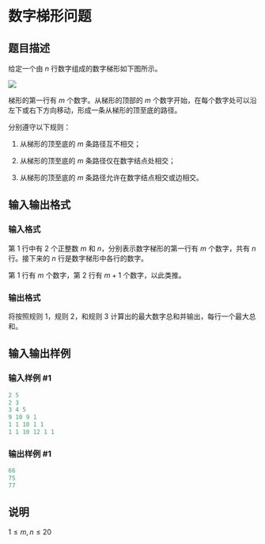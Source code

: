 # 数字梯形问题

## 题目描述

给定一个由 $n$ 行数字组成的数字梯形如下图所示。

![](https://cdn.luogu.com.cn/upload/pic/12216.png)

梯形的第一行有 $m$ 个数字。从梯形的顶部的 $m$ 个数字开始，在每个数字处可以沿左下或右下方向移动，形成一条从梯形的顶至底的路径。

分别遵守以下规则：

1. 从梯形的顶至底的 $m$ 条路径互不相交；

1. 从梯形的顶至底的 $m$ 条路径仅在数字结点处相交；

1. 从梯形的顶至底的 $m$ 条路径允许在数字结点相交或边相交。

## 输入输出格式

### 输入格式

第 $1$ 行中有 $2$ 个正整数 $m$ 和 $n$，分别表示数字梯形的第一行有 $m$ 个数字，共有 $n$ 行。接下来的 $n$ 行是数字梯形中各行的数字。

第 $1$ 行有 $m$ 个数字，第 $2$ 行有 $m+1$ 个数字，以此类推。

### 输出格式

将按照规则 $1$，规则 $2$，和规则 $3$ 计算出的最大数字总和并输出，每行一个最大总和。

## 输入输出样例

### 输入样例 #1

```cpp
2 5
2 3
3 4 5
9 10 9 1
1 1 10 1 1
1 1 10 12 1 1
```


### 输出样例 #1

```cpp
66
75
77
```


## 说明

$1\leq m,n \leq 20$

